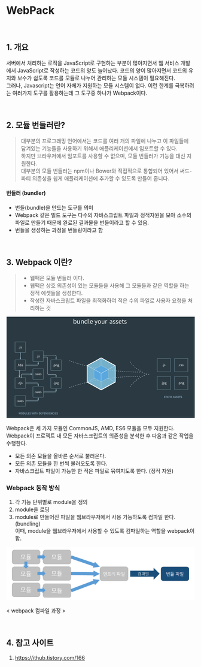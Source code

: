 # WebPack 

<br>

## 1. 개요 

서버에서 처리하는 로직을 JavaScript로 구현하는 부분이 많아지면서 웹 서비스 개발에서 JavaScript로 작성하는 코드의 양도 늘어났다. 코드의 양이 많아지면서 코드의 유지와 보수가 쉽도록 코드를 모듈로 나누어 관리하는 모듈 시스템이 필요해진다. <br>
그러나, Javascript는 언어 자체가 지원하는 모듈 시스템이 없다. 이런 한계를 극복하려는 여러가지 도구를 활용하는데 그 도구중 하나가 Webpack이다.

<br>

## 2. 모듈 번들러란? 

> 대부분의 프로그래밍 언어에서는 코드를 여러 개의 파일에 나누고 이 파일들에 담겨있는 기능들을 사용하기 위해서 애플리케이션에서 임포트할 수 있다. <br>
> 하지만 브라우저에서 임포트를 사용할 수 없으며, 모듈 번들러가 기능을 대신 지원한다. 
><br> 대부분의 모듈 번들러는 npm이나 Bower와 직접적으로 통합되어 있어서 써드-파티 의존성을 쉽게 애플리케이션에 추가할 수 있도록 만들어 줍니다. 

#### 번들러 (bundler)

- 번들(bundle)을 만드는 도구를 의미 
- Webpack 같은 빌드 도구는 다수의 자바스크립트 파일과 정적자원을 모아 소수의 파일로 만들기 때문에 완료된 결과물을 번들이라고 할 수 있음. 
- 번들을 생성하는 과정을 번들링이라고 함 

<br>

## 3. Webpack 이란?

> - 웹팩은 모듈 번들러 이다. 
> - 웹팩은 상호 의존성이 있는 모듈들을 사용해 그 모듈들과 같은 역할을 하는 정적 에셋들을 생성한다. 
> - 작성한 자바스크립트 파일을 최적화하여 적은 수의 파일로 사용자 요청을 처리하는 것 

![](../../img/webpack.png)

Webpack은 세 가지 모듈인 CommonJS, AMD, ES6 모듈을 모두 지원한다.<br>
Webpack이 프로젝트 내 모든 자바스크립트의 의존성을 분석한 후 다음과 같은 작업을 수행한다. 
- 모든 의존 모듈을 올바른 순서로 불러온다. 
- 모든 의존 모듈을 한 번씩 불러오도록 한다. 
- 자바스크립트 파일이 가능한 한 적은 파일로 묶여지도록 한다. (정적 자원)

### Webpack 동작 방식 
1. 각 기능 단위별로 module을 정의 
2. module을 로딩 
3. module로 만들어진 파일을 웹브라우저에서 사용 가능하도록 컴파일 한다. (bundling)<br> 이때, module을 웹브라우저에서 사용할 수 있도록 컴파일하는 역할을 webpack이 함. 

![](../../img/webpack2.png)<br>

< webpack 컴파일 과정 >

<br>

## 4. 참고 사이트
1. https://ithub.tistory.com/166